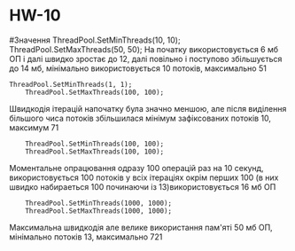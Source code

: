 # HW-10
#Значення
        ThreadPool.SetMinThreads(10, 10);
        ThreadPool.SetMaxThreads(50, 50);
На початку використовується 6 мб ОП і далі швидко зростає до 12, далі повільно і поступово збільшується до 14 мб, мінімально використовується 10 потоків, максимально 51

	ThreadPool.SetMinThreads(1, 1);
        ThreadPool.SetMaxThreads(100, 100);
Швидкодія ітерацій напочатку була значно меншою, але після виділення більшого чиса потоків збільшилася мінімум зафіксованих потоків 10, максимум 71

        ThreadPool.SetMinThreads(100, 100);
        ThreadPool.SetMaxThreads(100, 100);
Моментальне опрацювання одразу 100 операцій раз на 10 секунд, використовується 100 потоків у всіх ітераціях окрім перших 100 (в них швидко набираеться 100 починаючи із 13)використовується 16 мб ОП

        ThreadPool.SetMinThreads(1000, 1000);
        ThreadPool.SetMaxThreads(1000, 1000);

Максимальна швидкодія але велике використання пам'яті 50 мб ОП, мінімально потоків 13, максимально 721

